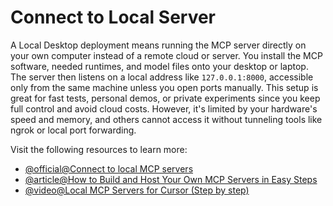 # Connect to Local Server

A Local Desktop deployment means running the MCP server directly on your own computer instead of a remote cloud or server. You install the MCP software, needed runtimes, and model files onto your desktop or laptop. The server then listens on a local address like `127.0.0.1:8000`, accessible only from the same machine unless you open ports manually. This setup is great for fast tests, personal demos, or private experiments since you keep full control and avoid cloud costs. However, it's limited by your hardware's speed and memory, and others cannot access it without tunneling tools like ngrok or local port forwarding.

Visit the following resources to learn more:

- [@official@Connect to local MCP servers](https://modelcontextprotocol.io/docs/develop/connect-local-servers)
- [@article@How to Build and Host Your Own MCP Servers in Easy Steps](ttps://collabnix.com/how-to-build-and-host-your-own-mcp-servers-in-easy-steps/)
- [@video@Local MCP Servers for Cursor (Step by step)](https://www.youtube.com/watch?v=_Qr0WTgR5EM)